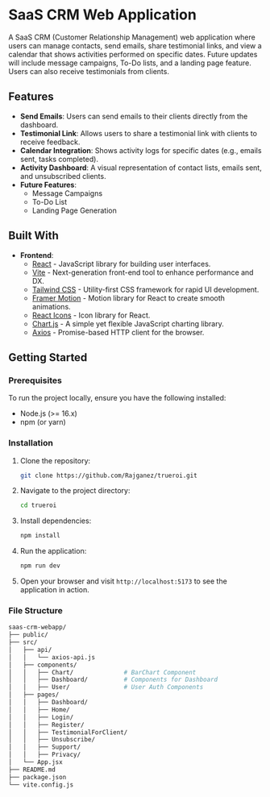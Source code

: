 # SaaS CRM Web Application

A SaaS CRM (Customer Relationship Management) web application where users can manage contacts, send emails, share testimonial links, and view a calendar that shows activities performed on specific dates. Future updates will include message campaigns, To-Do lists, and a landing page feature. Users can also receive testimonials from clients.

## Features

- **Send Emails**: Users can send emails to their clients directly from the dashboard.
- **Testimonial Link**: Allows users to share a testimonial link with clients to receive feedback.
- **Calendar Integration**: Shows activity logs for specific dates (e.g., emails sent, tasks completed).
- **Activity Dashboard**: A visual representation of contact lists, emails sent, and unsubscribed clients.
- **Future Features**:
  - Message Campaigns
  - To-Do List
  - Landing Page Generation

## Built With

- **Frontend**:
  - [React](https://reactjs.org/) - JavaScript library for building user interfaces.
  - [Vite](https://vitejs.dev/) - Next-generation front-end tool to enhance performance and DX.
  - [Tailwind CSS](https://tailwindcss.com/) - Utility-first CSS framework for rapid UI development.
  - [Framer Motion](https://www.framer.com/motion/) - Motion library for React to create smooth animations.
  - [React Icons](https://react-icons.github.io/react-icons/) - Icon library for React.
  - [Chart.js](https://www.chartjs.org/) - A simple yet flexible JavaScript charting library.
  - [Axios](https://axios-http.com/) - Promise-based HTTP client for the browser.

## Getting Started

### Prerequisites

To run the project locally, ensure you have the following installed:

- Node.js (>= 16.x)
- npm (or yarn)

### Installation

1. Clone the repository:

   ```bash
   git clone https://github.com/Rajganez/trueroi.git
   ```

2. Navigate to the project directory:

   ```bash
   cd trueroi
   ```

3. Install dependencies:

   ```bash
   npm install
   ```

4. Run the application:

   ```bash
   npm run dev
   ```

5. Open your browser and visit `http://localhost:5173` to see the application in action.

### File Structure

```bash
saas-crm-webapp/
├── public/
├── src/
│   ├── api/
│   │   └── axios-api.js
│   ├── components/
│   │   ├── Chart/              # BarChart Component
│   │   ├── Dashboard/          # Components for Dashboard
│   │   ├── User/               # User Auth Components
│   ├── pages/
│   │   ├── Dashboard/
│   │   ├── Home/
│   │   ├── Login/
│   │   ├── Register/
│   │   ├── TestimonialForClient/
│   │   ├── Unsubscribe/
│   │   ├── Support/
│   │   ├── Privacy/
│   └── App.jsx
├── README.md
├── package.json
└── vite.config.js
```
